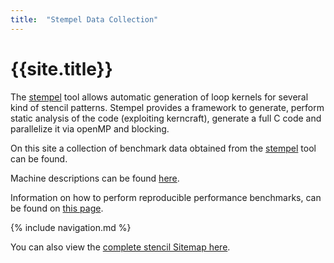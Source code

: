 ```yaml
---
title:  "Stempel Data Collection"
---
```


# {{site.title}}

The [stempel](https://github.com/RRZE-HPC/stempel) tool allows automatic generation of loop kernels for several kind of stencil patterns. Stempel provides a framework to generate, perform static analysis of the code (exploiting kerncraft), generate a full C code and parallelize it via openMP and blocking.

On this site a collection of benchmark data obtained from the [stempel](https://github.com/RRZE-HPC/stempel) tool can be found.

Machine descriptions can be found [here](machinefiles).

Information on how to perform reproducible performance benchmarks, can be found on [this page](reproducibility).

{% include navigation.md %}

You can also view the [complete stencil Sitemap here](sitemap).
